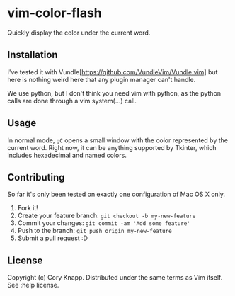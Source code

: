 # vim-color-flash

Quickly display the color under the current word.

## Installation

I've tested it with Vundle[https://github.com/VundleVim/Vundle.vim] but here is
nothing weird here that any plugin manager can't handle.

We use python, but I don't think you need vim with python, as the python calls
are done through a vim system(...) call.

## Usage

In normal mode, `gC` opens a small window with the color represented by the
current word.  Right now, it can be anything supported by Tkinter, which
includes hexadecimal and named colors.

## Contributing

So far it's only been tested on exactly one configuration of Mac OS X only.

1. Fork it!
2. Create your feature branch: `git checkout -b my-new-feature`
3. Commit your changes: `git commit -am 'Add some feature'`
4. Push to the branch: `git push origin my-new-feature`
5. Submit a pull request :D

## License

Copyright (c) Cory Knapp. Distributed under the same terms as Vim itself. See :help license.
